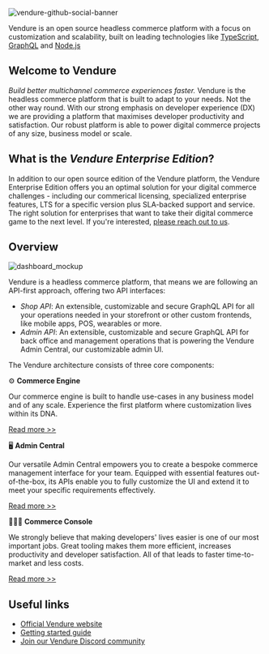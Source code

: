 ![vendure-github-social-banner](https://github.com/vendure-ecommerce/.github/assets/24294584/16d7ab6a-4318-4c10-be44-a205cc0d7682)

Vendure is an open source headless commerce platform with a focus on customization and scalability, built on leading technologies like [TypeScript](http://www.typescriptlang.org/), [GraphQL](https://graphql.org/) and [Node.js](https://nodejs.org)

## Welcome to Vendure 
_Build better multichannel commerce experiences faster._ Vendure is the headless commerce platform that is built to adapt to your needs. Not the other way round. With our strong emphasis on developer experience (DX) we are providing a platform that maximises developer productivity and satisfaction. Our robust platform is able to power digital commerce projects of any size, business model or scale.

## What is the *Vendure Enterprise Edition*? 
In addition to our open source edition of the Vendure platform, the Vendure Enterprise Edition offers you an optimal solution for your digital commerce challenges - including our commerical licensing, specialized enterprise features, LTS for a specific version plus SLA-backed support and service. The right solution for enterprises that want to take their digital commerce game to the next level. If you're interested, [please reach out to us](https://vendure.io/contact?interested_in=enterprise_edition). 

## Overview 
![dashboard_mockup](https://github.com/vendure-ecommerce/.github/assets/24294584/2d31f6b9-82a8-4e5a-b196-b0a060219812)

Vendure is a headless commerce platform, that means we are following an API-first approach, offering two API interfaces:

- _Shop API_: An extensible, customizable and secure GraphQL API for all your operations needed in your storefront or other custom frontends, like mobile apps, POS, wearables or more.
- _Admin API_: An extensible, customizable and secure GraphQL API for back office and management operations that is powering the Vendure Admin Central, our customizable admin UI.

The Vendure architecture consists of three core components:

⚙️ **Commerce Engine**

Our commerce engine is built to handle use-cases in any business model and of any scale. Experience the first platform where customization lives within its DNA.

[Read more >>](https://vendure.io/product/platform/commerce-engine)

🖥️ **Admin Central**

Our versatile Admin Central empowers you to create a bespoke commerce management interface for your team. Equipped with essential features out-of-the-box, its APIs enable you to fully customize the UI and extend it to meet your specific requirements effectively.

[Read more >>](https://vendure.io/product/platform/admin-central)

🧑🏻‍💻 **Commerce Console**

We strongly believe that making developers' lives easier is one of our most important jobs. Great tooling makes them more efficient, increases productivity and developer satisfaction. All of that leads to faster time-to-market and less costs.

[Read more >>](https://vendure.io/product/platform/commerce-console)

## Useful links

- [Official Vendure website](https://vendure.io)
- [Getting started guide](https://docs.vendure.io/guides/getting-started/installation/)
- [Join our Vendure Discord community](https://vendure.io/community)

